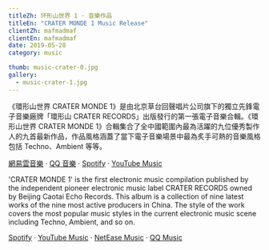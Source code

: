 ```yaml
---
titleZh: 环形山世界 1 · 音樂作品
titleEn: "CRATER MONDE 1 Music Release"
clientZh: mafmadmaf
clientEn: mafmadmaf
date: 2019-05-28
category: music

thumb: music-crater-0.jpg
gallery:
  - music-crater-1.jpg
---
```


《環形山世界 CRATER MONDE 1》是由北京草台回聲唱片公司旗下的獨立先鋒電子音樂廠牌「環形山 CRATER RECORDS」出版發行的第一張電子音樂合輯。《環形山世界 CRATER MONDE 1》合輯集合了全中國範圍內最為活躍的九位優秀製作人的九首最新作品，作品風格涵蓋了當下電子音樂場景中最為炙手可熱的音樂風格包括 Techno、Ambient 等等。

[網易雲音樂](https://music.163.com/#/album?id=80069315) · [QQ 音樂](https://y.qq.com/n/yqq/album/001cRZsN0DopCy.html) · [Spotify](https://open.spotify.com/album/6YLxkOzgGdIT6jTmCTIMdi?si=2CjzKBHhRtyjxvK1naSHng) · [YouTube Music](https://www.youtube.com/playlist?list=OLAK5uy_k-90FHGfJq0Fnq8mQBQZBcOCAUGeXjV-Q)

<!-- lang -->

'CRATER MONDE 1' is the first electronic music compilation published by the independent pioneer electronic music label CRATER RECORDS owned by Beijing Caotai Echo Records. This album is a collection of nine latest works of the nine most active producers in China. The style of the work covers the most popular music styles in the current electronic music scene including Techno, Ambient, and so on.

[Spotify](https://open.spotify.com/album/6YLxkOzgGdIT6jTmCTIMdi?si=2CjzKBHhRtyjxvK1naSHng) · [YouTube Music](https://www.youtube.com/playlist?list=OLAK5uy_k-90FHGfJq0Fnq8mQBQZBcOCAUGeXjV-Q) · [NetEase Music](https://music.163.com/#/album?id=80069315) · [QQ Music](https://y.qq.com/n/yqq/album/001cRZsN0DopCy.html)
